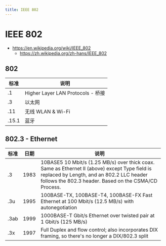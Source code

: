 ```yaml
---
title: IEEE 802
---
```


# IEEE 802

- https://en.wikipedia.org/wiki/IEEE_802
  - https://zh.wikipedia.org/zh-hans/IEEE_802

## 802

| 标准  | 说明                              |
| ----- | --------------------------------- |
| .1    | Higher Layer LAN Protocols - 桥接 |
| .3    | 以太网                            |
| .11   | 无线 WLAN & Wi-Fi                 |
| .15.1 | 蓝牙                              |

## 802.3 - Ethernet

| 标准 | 日期 | 说明                                                                                                                                                                                                |
| ---- | ---- | --------------------------------------------------------------------------------------------------------------------------------------------------------------------------------------------------- |
| .3   | 1983 | 10BASE5 10 Mbit/s (1.25 MB/s) over thick coax. Same as Ethernet II (above) except Type field is replaced by Length, and an 802.2 LLC header follows the 802.3 header. Based on the CSMA/CD Process. |
| .3u  | 1995 | 100BASE-TX, 100BASE-T4, 100BASE-FX Fast Ethernet at 100 Mbit/s (12.5 MB/s) with autonegotiation                                                                                                     |
| .3ab | 1999 | 1000BASE-T Gbit/s Ethernet over twisted pair at 1 Gbit/s (125 MB/s)                                                                                                                                 |
| .3x  | 1997 | Full Duplex and flow control; also incorporates DIX framing, so there's no longer a DIX/802.3 split                                                                                                 |
